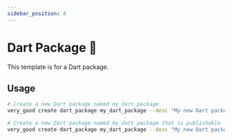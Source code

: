 ```yaml
---
sidebar_position: 4
---
```


# Dart Package 🎯

This template is for a Dart package.

## Usage

```sh
# Create a new Dart package named my_dart_package
very_good create dart_package my_dart_package --desc "My new Dart package"

# Create a new Dart package named my_dart_package that is publishable
very_good create dart_package my_dart_package --desc "My new Dart package" --publishable
```
